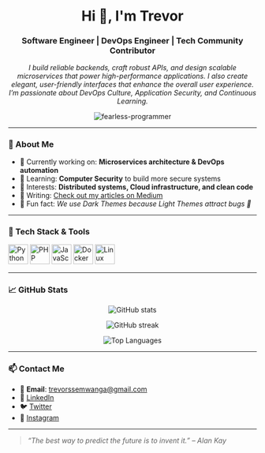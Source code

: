 <h1 align="center">Hi 👋, I'm Trevor</h1>
<h3 align="center">Software Engineer | DevOps Engineer | Tech Community Contributor</h3>

<p align="center">
  <em>I build reliable backends, craft robust APIs, and design scalable microservices that power high-performance applications. I also create elegant, user-friendly interfaces that enhance the overall user experience. I’m passionate about DevOps Culture, Application Security, and Continuous Learning.</em>
</p>

<p align="center">
  <img src="https://komarev.com/ghpvc/?username=fearless-programmer&label=Profile%20views&color=0e75b6&style=flat" alt="fearless-programmer" />
</p>

---

### 🚀 About Me

- 🔭 Currently working on: **Microservices architecture & DevOps automation**
- 🌱 Learning: **Computer Security** to build more secure systems
- 🧠 Interests: **Distributed systems, Cloud infrastructure, and clean code**
- 📖 Writing: [Check out my articles on Medium](https://medium.com/@trevormcdee)
- 🧩 Fun fact: *We use Dark Themes because Light Themes attract bugs 🐛*

---

### 🧰 Tech Stack & Tools

<p align="left">
  <img src="https://cdn.jsdelivr.net/gh/devicons/devicon/icons/python/python-original.svg" width="40" alt="Python" />
  <img src="https://cdn.jsdelivr.net/gh/devicons/devicon/icons/php/php-original.svg" width="40" alt="PHP" />
  <img src="https://cdn.jsdelivr.net/gh/devicons/devicon/icons/javascript/javascript-original.svg" width="40" alt="JavaScript" />
  <img src="https://cdn.jsdelivr.net/gh/devicons/devicon/icons/docker/docker-original.svg" width="40" alt="Docker" />
  <img src="https://cdn.jsdelivr.net/gh/devicons/devicon/icons/linux/linux-original.svg" width="40" alt="Linux" />
</p>

---

### 📈 GitHub Stats

<p align="center">
  <img src="https://github-readme-stats.vercel.app/api?username=fearless-programmer&show_icons=true&theme=default" alt="GitHub stats" />
</p>

<p align="center">
  <img src="https://github-readme-streak-stats.herokuapp.com/?user=fearless-programmer&" alt="GitHub streak" />
</p>

<p align="center">
  <img src="https://github-readme-stats.vercel.app/api/top-langs?username=fearless-programmer&layout=compact" alt="Top Languages" />
</p>

---

### 📫 Contact Me

- 📧 **Email**: trevorssemwanga@gmail.com  
- 💼 [LinkedIn](https://linkedin.com/in/trevor-mcdaniel)  
- 🐦 [Twitter](https://twitter.com/trevormcdee)  
- 📸 [Instagram](https://instagram.com/trevormcdaniel0)

---

> *“The best way to predict the future is to invent it.” – Alan Kay*

